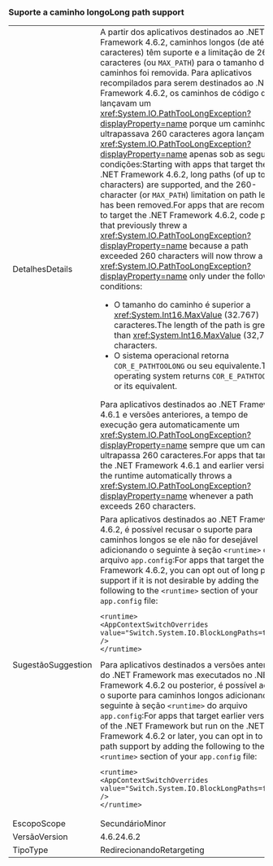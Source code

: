 ### <a name="long-path-support"></a><span data-ttu-id="816c0-101">Suporte a caminho longo</span><span class="sxs-lookup"><span data-stu-id="816c0-101">Long path support</span></span>

|   |   |
|---|---|
|<span data-ttu-id="816c0-102">Detalhes</span><span class="sxs-lookup"><span data-stu-id="816c0-102">Details</span></span>|<span data-ttu-id="816c0-103">A partir dos aplicativos destinados ao .NET Framework 4.6.2, caminhos longos (de até 32K caracteres) têm suporte e a limitação de 260 caracteres (ou <code>MAX_PATH</code>) para o tamanho dos caminhos foi removida. Para aplicativos recompilados para serem destinados ao .NET Framework 4.6.2, os caminhos de código que lançavam um <xref:System.IO.PathTooLongException?displayProperty=name> porque um caminho ultrapassava 260 caracteres agora lançam um <xref:System.IO.PathTooLongException?displayProperty=name> apenas sob as seguintes condições:</span><span class="sxs-lookup"><span data-stu-id="816c0-103">Starting with apps that target the .NET Framework 4.6.2, long paths (of up to 32K characters) are supported, and the 260-character (or <code>MAX_PATH</code>) limitation on path lengths has been removed.For apps that are recompiled to target the .NET Framework 4.6.2, code paths that previously threw a <xref:System.IO.PathTooLongException?displayProperty=name> because a path exceeded 260 characters will now throw a <xref:System.IO.PathTooLongException?displayProperty=name> only under the following conditions:</span></span><ul><li><span data-ttu-id="816c0-104">O tamanho do caminho é superior a <xref:System.Int16.MaxValue> (32.767) caracteres.</span><span class="sxs-lookup"><span data-stu-id="816c0-104">The length of the path is greater than <xref:System.Int16.MaxValue> (32,767) characters.</span></span></li><li><span data-ttu-id="816c0-105">O sistema operacional retorna <code>COR_E_PATHTOOLONG</code> ou seu equivalente.</span><span class="sxs-lookup"><span data-stu-id="816c0-105">The operating system returns <code>COR_E_PATHTOOLONG</code> or its equivalent.</span></span></li></ul><span data-ttu-id="816c0-106">Para aplicativos destinados ao .NET Framework 4.6.1 e versões anteriores, a tempo de execução gera automaticamente um <xref:System.IO.PathTooLongException?displayProperty=name> sempre que um caminho ultrapassa 260 caracteres.</span><span class="sxs-lookup"><span data-stu-id="816c0-106">For apps that target the .NET Framework 4.6.1 and earlier versions, the runtime automatically throws a <xref:System.IO.PathTooLongException?displayProperty=name> whenever a path exceeds 260 characters.</span></span>|
|<span data-ttu-id="816c0-107">Sugestão</span><span class="sxs-lookup"><span data-stu-id="816c0-107">Suggestion</span></span>|<span data-ttu-id="816c0-108">Para aplicativos destinados ao .NET Framework 4.6.2, é possível recusar o suporte para caminhos longos se ele não for desejável adicionando o seguinte à seção <code>&lt;runtime&gt;</code> do arquivo <code>app.config</code>:</span><span class="sxs-lookup"><span data-stu-id="816c0-108">For apps that target the .NET Framework 4.6.2, you can opt out of long path support if it is not desirable by adding the following to the <code>&lt;runtime&gt;</code> section of your <code>app.config</code> file:</span></span><pre><code class="language-xml">&lt;runtime&gt;&#13;&#10;&lt;AppContextSwitchOverrides value=&quot;Switch.System.IO.BlockLongPaths=true&quot; /&gt;&#13;&#10;&lt;/runtime&gt;&#13;&#10;</code></pre><span data-ttu-id="816c0-109">Para aplicativos destinados a versões anteriores do .NET Framework mas executados no .NET Framework 4.6.2 ou posterior, é possível aceitar o suporte para caminhos longos adicionando o seguinte à seção <code>&lt;runtime&gt;</code> do arquivo <code>app.config</code>:</span><span class="sxs-lookup"><span data-stu-id="816c0-109">For apps that target earlier versions of the .NET Framework but run on the .NET Framework 4.6.2 or later, you can opt in to long path support by adding the following to the <code>&lt;runtime&gt;</code> section of your <code>app.config</code> file:</span></span><pre><code class="language-xml">&lt;runtime&gt;&#13;&#10;&lt;AppContextSwitchOverrides value=&quot;Switch.System.IO.BlockLongPaths=false&quot; /&gt;&#13;&#10;&lt;/runtime&gt;&#13;&#10;</code></pre>|
|<span data-ttu-id="816c0-110">Escopo</span><span class="sxs-lookup"><span data-stu-id="816c0-110">Scope</span></span>|<span data-ttu-id="816c0-111">Secundário</span><span class="sxs-lookup"><span data-stu-id="816c0-111">Minor</span></span>|
|<span data-ttu-id="816c0-112">Versão</span><span class="sxs-lookup"><span data-stu-id="816c0-112">Version</span></span>|<span data-ttu-id="816c0-113">4.6.2</span><span class="sxs-lookup"><span data-stu-id="816c0-113">4.6.2</span></span>|
|<span data-ttu-id="816c0-114">Tipo</span><span class="sxs-lookup"><span data-stu-id="816c0-114">Type</span></span>|<span data-ttu-id="816c0-115">Redirecionando</span><span class="sxs-lookup"><span data-stu-id="816c0-115">Retargeting</span></span>|

